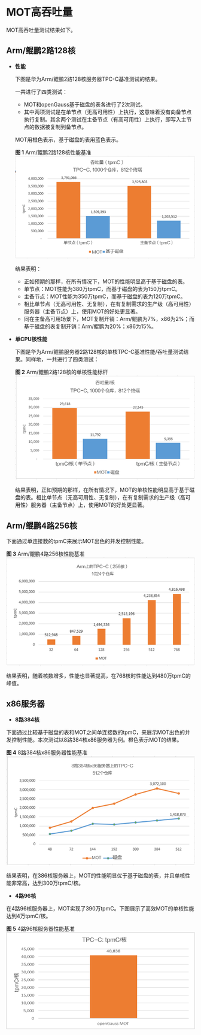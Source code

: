 # MOT高吞吐量<a name="ZH-CN_TOPIC_0280525096"></a>

MOT高吞吐量测试结果如下。

## Arm/鲲鹏2路128核<a name="section20328083"></a>

-   **性能**

    下图是华为Arm/鲲鹏2路128核服务器TPC-C基准测试的结果。

    一共进行了四类测试：

    -   MOT和openGauss基于磁盘的表各进行了2次测试。
    -   其中两项测试是在单节点（无高可用性）上执行，这意味着没有向备节点执行复制。其余两个测试在主备节点（有高可用性）上执行，即写入主节点的数据被复制到备节点。

    MOT用橙色表示，基于磁盘的表用蓝色表示。

    **图 1**  Arm/鲲鹏2路128核性能基准<a name="fig37538044"></a>  
    ![](figures/Arm-鲲鹏2路128核性能基准.png "Arm-鲲鹏2路128核性能基准")

    结果表明：

    -   正如预期的那样，在所有情况下，MOT的性能明显高于基于磁盘的表。
    -   单节点：MOT性能为380万tpmC，而基于磁盘的表为150万tpmC。
    -   主备节点：MOT性能为350万tpmC，而基于磁盘的表为120万tpmC。
    -   相比单节点（无高可用性、无复制），在有复制需求的生产级（高可用性）服务器（主备节点）上，使用MOT的好处更显著。
    -   同在主备高可用场景下，MOT复制开销：Arm/鲲鹏为7%，x86为2%；而基于磁盘的表复制开销：Arm/鲲鹏为20%；x86为15%。

-   **单CPU核性能**

    下图是华为Arm/鲲鹏服务器2路128核的单核TPC-C基准性能/吞吐量测试结果。同样地，一共进行了四类测试：

    **图 2**  Arm/鲲鹏2路128核的单核性能标杆<a name="fig5673583"></a>  
    ![](figures/Arm-鲲鹏2路128核的单核性能标杆.png "Arm-鲲鹏2路128核的单核性能标杆")

    结果表明，正如预期的那样，在所有情况下，MOT的单核性能明显高于基于磁盘的表。相比单节点（无高可用性、无复制），在有复制需求的生产级（高可用性）服务器（主备节点）上，使用MOT的好处更显著。


## Arm/鲲鹏4路256核<a name="section48735027"></a>

下面通过单连接数的tpmC来展示MOT出色的并发控制性能。

**图 3**  Arm/鲲鹏4路256核性能基准<a name="fig31033795"></a>  
![](figures/Arm-鲲鹏4路256核性能基准.png "Arm-鲲鹏4路256核性能基准")

结果表明，随着核数增多，性能也显著提高，在768核时性能达到480万tpmC的峰值。

## x86服务器<a name="section35962059"></a>

-   **8路384核**

下面通过比较基于磁盘的表和MOT之间单连接数的tpmC，来展示MOT出色的并发控制性能。本次测试以8路384核x86服务器为例。橙色表示MOT的结果。

**图 4**  8路384核x86服务器性能基准<a name="fig35990092"></a>  
![](figures/8路384核x86服务器性能基准.png "8路384核x86服务器性能基准")

结果表明，在386核服务器上，MOT的性能明显优于基于磁盘的表，并且单核性能非常高，达到300万tpmC/核。

-   **4路96核**

在4路96核服务器上，MOT实现了390万tpmC。下图展示了高效MOT的单核性能达到4万tpmC/核。

**图 5**  4路96核服务器性能基准<a name="fig33381819"></a>  
![](figures/4路96核服务器性能基准.png "4路96核服务器性能基准")

